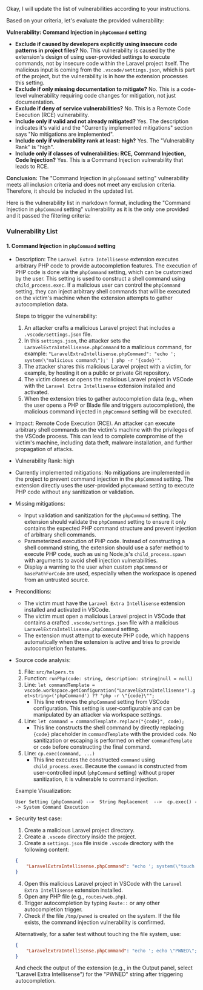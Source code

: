 Okay, I will update the list of vulnerabilities according to your instructions.

Based on your criteria, let's evaluate the provided vulnerability:

**Vulnerability: Command Injection in `phpCommand` setting**

*   **Exclude if caused by developers explicitly using insecure code patterns in project files?** No. This vulnerability is caused by the extension's design of using user-provided settings to execute commands, not by insecure code within the Laravel project itself. The malicious input is coming from the `.vscode/settings.json`, which is part of the project, but the vulnerability is in how the extension processes this setting.
*   **Exclude if only missing documentation to mitigate?** No. This is a code-level vulnerability requiring code changes for mitigation, not just documentation.
*   **Exclude if deny of service vulnerabilities?** No. This is a Remote Code Execution (RCE) vulnerability.
*   **Include only if valid and not already mitigated?** Yes. The description indicates it's valid and the "Currently implemented mitigations" section says "No mitigations are implemented".
*   **Include only if vulnerability rank at least: high?** Yes. The "Vulnerability Rank" is "high".
*   **Include only if classes of vulnerabilities: RCE, Command Injection, Code Injection?** Yes. This is a Command Injection vulnerability that leads to RCE.

**Conclusion:** The "Command Injection in `phpCommand` setting" vulnerability meets all inclusion criteria and does not meet any exclusion criteria. Therefore, it should be included in the updated list.

Here is the vulnerability list in markdown format, including the "Command Injection in `phpCommand` setting" vulnerability as it is the only one provided and it passed the filtering criteria:

### Vulnerability List

#### 1. Command Injection in `phpCommand` setting

* Description:
    The `Laravel Extra Intellisense` extension executes arbitrary PHP code to provide autocompletion features. The execution of PHP code is done via the `phpCommand` setting, which can be customized by the user. This setting is used to construct a shell command using `child_process.exec`. If a malicious user can control the `phpCommand` setting, they can inject arbitrary shell commands that will be executed on the victim's machine when the extension attempts to gather autocompletion data.

    Steps to trigger the vulnerability:
    1. An attacker crafts a malicious Laravel project that includes a `.vscode/settings.json` file.
    2. In this `settings.json`, the attacker sets the `LaravelExtraIntellisense.phpCommand` to a malicious command, for example: `"LaravelExtraIntellisense.phpCommand": "echo '; system(\"malicious command\");' | php -r '{code}'"`.
    3. The attacker shares this malicious Laravel project with a victim, for example, by hosting it on a public or private Git repository.
    4. The victim clones or opens the malicious Laravel project in VSCode with the `Laravel Extra Intellisense` extension installed and activated.
    5. When the extension tries to gather autocompletion data (e.g., when the user opens a PHP or Blade file and triggers autocompletion), the malicious command injected in `phpCommand` setting will be executed.

* Impact:
    Remote Code Execution (RCE). An attacker can execute arbitrary shell commands on the victim's machine with the privileges of the VSCode process. This can lead to complete compromise of the victim's machine, including data theft, malware installation, and further propagation of attacks.

* Vulnerability Rank:
    high

* Currently implemented mitigations:
    No mitigations are implemented in the project to prevent command injection in the `phpCommand` setting. The extension directly uses the user-provided `phpCommand` setting to execute PHP code without any sanitization or validation.

* Missing mitigations:
    - Input validation and sanitization for the `phpCommand` setting. The extension should validate the `phpCommand` setting to ensure it only contains the expected PHP command structure and prevent injection of arbitrary shell commands.
    - Parameterized execution of PHP code. Instead of constructing a shell command string, the extension should use a safer method to execute PHP code, such as using Node.js's `child_process.spawn` with arguments to avoid shell injection vulnerabilities.
    - Display a warning to the user when custom `phpCommand` or `basePathForCode` are used, especially when the workspace is opened from an untrusted source.

* Preconditions:
    - The victim must have the `Laravel Extra Intellisense` extension installed and activated in VSCode.
    - The victim must open a malicious Laravel project in VSCode that contains a crafted `.vscode/settings.json` file with a malicious `LaravelExtraIntellisense.phpCommand` setting.
    - The extension must attempt to execute PHP code, which happens automatically when the extension is active and tries to provide autocompletion features.

* Source code analysis:
    1. File: `src/helpers.ts`
    2. Function: `runPhp(code: string, description: string|null = null)`
    3. Line: `let commandTemplate = vscode.workspace.getConfiguration("LaravelExtraIntellisense").get<string>('phpCommand') ?? "php -r \"{code}\"";`
        - This line retrieves the `phpCommand` setting from VSCode configuration. This setting is user-configurable and can be manipulated by an attacker via workspace settings.
    4. Line: `let command = commandTemplate.replace("{code}", code);`
        - This line constructs the shell command by directly replacing `{code}` placeholder in `commandTemplate` with the provided `code`. No sanitization or escaping is performed on either `commandTemplate` or `code` before constructing the final command.
    5. Line: `cp.exec(command, ...)`
        - This line executes the constructed `command` using `child_process.exec`. Because the `command` is constructed from user-controlled input (`phpCommand` setting) without proper sanitization, it is vulnerable to command injection.

    Example Visualization:

    ```
    User Setting (phpCommand) -->  String Replacement  -->  cp.exec() --> System Command Execution
    ```

* Security test case:
    1. Create a malicious Laravel project directory.
    2. Create a `.vscode` directory inside the project.
    3. Create a `settings.json` file inside `.vscode` directory with the following content:
    ```json
    {
        "LaravelExtraIntellisense.phpCommand": "echo '; system(\"touch /tmp/pwned\");' | php -r '{code}'"
    }
    ```
    4. Open this malicious Laravel project in VSCode with the `Laravel Extra Intellisense` extension installed.
    5. Open any PHP file (e.g., `routes/web.php`).
    6. Trigger autocompletion by typing `Route::` or any other autocompletion trigger.
    7. Check if the file `/tmp/pwned` is created on the system. If the file exists, the command injection vulnerability is confirmed.

    Alternatively, for a safer test without touching the file system, use:
    ```json
    {
        "LaravelExtraIntellisense.phpCommand": "echo '; echo \"PWNED\";' | php -r '{code}'"
    }
    ```
    And check the output of the extension (e.g., in the Output panel, select "Laravel Extra Intellisense") for the "PWNED" string after triggering autocompletion.
